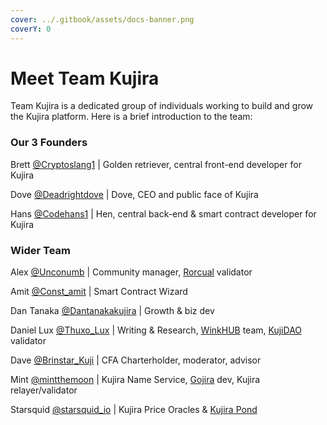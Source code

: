 ```yaml
---
cover: ../.gitbook/assets/docs-banner.png
coverY: 0
---
```


# Meet Team Kujira

Team Kujira is a dedicated group of individuals working to build and grow the Kujira platform. Here is a brief introduction to the team:

### Our 3 Founders

Brett [@Cryptoslang1](https://twitter.com/cryptoslang1) | Golden retriever, central front-end developer for Kujira

Dove [@Deadrightdove](https://twitter.com/deadrightdove) | Dove, CEO and public face of Kujira

Hans [@Codehans1](https://twitter.com/codehans1) | Hen, central back-end & smart contract developer for Kujira                                                                                                                          &#x20;

### Wider Team

Alex [@Unconumb](https://twitter.com/Unconumb) | Community manager, [Rorcual](https://twitter.com/Rorcual\_nodes) validator

Amit [@Const\_amit](https://twitter.com/const\_amit) | Smart Contract Wizard&#x20;

Dan Tanaka [@Dantanakakujira](https://twitter.com/dantanakakujira) | Growth & biz dev

Daniel Lux [@Thuxo\_Lux](https://twitter.com/Thuxo\_Lux) | Writing & Research, [WinkHUB](../community/kujira-socials/winkhub.md) team, [KujiDAO](https://twitter.com/kuji\_DAO) validator

Dave [@Brinstar\_Kuji](https://twitter.com/Brinstar\_Kuji) | CFA Charterholder, moderator, advisor

Mint [@mintthemoon](https://twitter.com/mintthemoon) | Kujira Name Service, [Gojira](https://winkhub.app/posts/kujira-name-system-is-launching-on-the-gojira-nft-marketplace) dev, Kujira relayer/validator

Starsquid [@starsquid\_io](https://twitter.com/starsquid\_io) | Kujira Price Oracles & [Kujira Pond](../dapps-and-infrastructure/pond.md)                                    &#x20;
